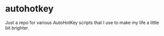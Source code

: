 # autohotkey
Just a repo for various AutoHotKey scripts that I use to make my life a little bit brighter.
